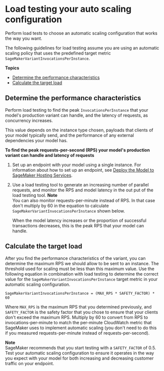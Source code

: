 # Load testing your auto scaling configuration<a name="endpoint-scaling-loadtest"></a>

Perform load tests to choose an automatic scaling configuration that works the way you want\.

The following guidelines for load testing assume you are using an automatic scaling policy that uses the predefined target metric `SageMakerVariantInvocationsPerInstance`\.

**Topics**
+ [Determine the performance characteristics](#endpoint-scaling-loadtest-variant)
+ [Calculate the target load](#endpoint-scaling-loadtest-calc)

## Determine the performance characteristics<a name="endpoint-scaling-loadtest-variant"></a>

Perform load testing to find the peak `InvocationsPerInstance` that your model's production variant can handle, and the latency of requests, as concurrency increases\.

This value depends on the instance type chosen, payloads that clients of your model typically send, and the performance of any external dependencies your model has\.

**To find the peak requests\-per\-second \(RPS\) your model's production variant can handle and latency of requests**

1. Set up an endpoint with your model using a single instance\. For information about how to set up an endpoint, see [Deploy the Model to SageMaker Hosting Services](ex1-model-deployment.md#ex1-deploy-model)\.

1. Use a load testing tool to generate an increasing number of parallel requests, and monitor the RPS and model latency in the out put of the load testing tool\. 
**Note**  
You can also monitor requests\-per\-minute instead of RPS\. In that case don't multiply by 60 in the equation to calculate `SageMakerVariantInvocationsPerInstance` shown below\.

   When the model latency increases or the proportion of successful transactions decreases, this is the peak RPS that your model can handle\.

## Calculate the target load<a name="endpoint-scaling-loadtest-calc"></a>

After you find the performance characteristics of the variant, you can determine the maximum RPS we should allow to be sent to an instance\. The threshold used for scaling must be less than this maximum value\. Use the following equation in combination with load testing to determine the correct value for the `SageMakerVariantInvocationsPerInstance` target metric in your automatic scaling configuration\.

```
SageMakerVariantInvocationsPerInstance = (MAX_RPS * SAFETY_FACTOR) * 60
```

Where `MAX_RPS` is the maximum RPS that you determined previously, and `SAFETY_FACTOR` is the safety factor that you chose to ensure that your clients don't exceed the maximum RPS\. Multiply by 60 to convert from RPS to invocations\-per\-minute to match the per\-minute CloudWatch metric that SageMaker uses to implement automatic scaling \(you don't need to do this if you measured requests\-per\-minute instead of requests\-per\-second\)\.

**Note**  
SageMaker recommends that you start testing with a `SAFETY_FACTOR` of 0\.5\. Test your automatic scaling configuration to ensure it operates in the way you expect with your model for both increasing and decreasing customer traffic on your endpoint\.
